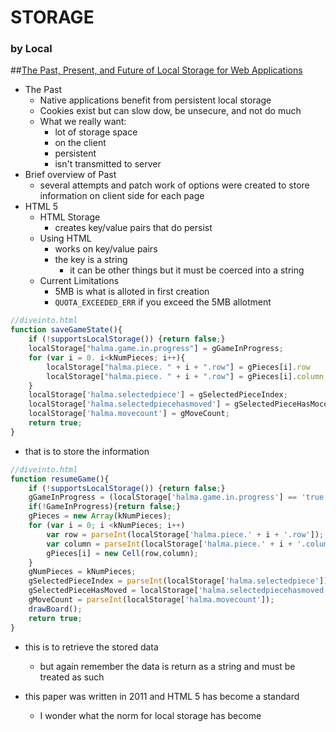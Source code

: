 # STORAGE
### by Local

##[The Past, Present, and Future of Local Storage for Web Applications](http://diveinto.html5doctor.com/storage.html)
- The Past
  - Native applications benefit from persistent local storage
  - Cookies exist but can slow dow, be unsecure, and not do much
  - What we really want:
    - lot of storage space
    - on the client
    - persistent
    - isn't transmitted to server
- Brief overview of Past
  - several attempts and patch work of options were created to store information on client side for each page
- HTML 5
  - HTML Storage
    - creates key/value pairs that do persist
  - Using HTML
    - works on key/value pairs
    - the key is a string
      - it can be other things but it must be coerced into a string
  - Current Limitations
    - 5MB is what is alloted in first creation
    - `QUOTA_EXCEEDED_ERR` if you exceed the 5MB allotment
```js
//diveinto.html
function saveGameState(){
    if (!supportsLocalStorage()) {return false;}
    localStorage["halma.game.in.progress"] = gGameInProgress;
    for (var i = 0. i<kNumPieces; i++){
        localStorage["halma.piece. " + i + ".row"] = gPieces[i].row
        localStorage["halma.piece. " + i + ".row"] = gPieces[i].column;
    }
    localStorage['halma.selectedpiece'] = gSelectedPieceIndex;
    localStorage['halma.selectedpiecehasmoved'] = gSelectedPieceHasMoced;
    localStorage['halma.movecount'] = gMoveCount;
    return true;
}
```
- that is to store the information

```js
//diveinto.html
function resumeGame(){
    if (!supportsLocalStorage()) {return false;}
    gGameInProgress = (localStorage['halma.game.in.progress'] == 'true');
    if(!GameInProgress){return false;}
    gPieces = new Array(kNumPieces);
    for (var i = 0; i <kNumPieces; i++)
        var row = parseInt(localStorage['halma.piece.' + i + '.row']);
        var column = parseInt(localStorage['halma.piece.' + i + '.column']);
        gPieces[i] = new Cell(row,column);
    }
    gNumPieces = kNumPieces;
    gSelectedPieceIndex = parseInt(localStorage['halma.selectedpiece']);
    gSelectedPieceHasMoved = localStorage['halma.selectedpiecehasmoved'] == "true";
    gMoveCount = parseInt(localStorage['halma.movecount']);
    drawBoard();
    return true;
}
```
- this is to retrieve the stored data
  - but again remember the data is return as a string and must be treated as such

- this paper was written in 2011 and HTML 5 has become a standard
  - I wonder what the norm for local storage has become